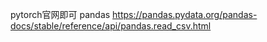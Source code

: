 pytorch官网即可
pandas
https://pandas.pydata.org/pandas-docs/stable/reference/api/pandas.read_csv.html


